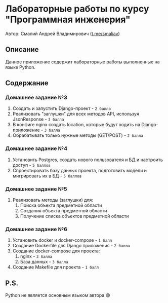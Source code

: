 # Лабораторные работы по курсу "Программная инженерия"
Автор: Смалий Андрей Владимирович ([t.me/smaliav](t.me/smaliav))

## Описание
Данное приложение содержит лабораторные работы выполненные на языке Python.

## Содержание

### Домашнее задание №3
1. Создать и запустить Django-проект - `2 балла`
2. Реализовать "заглушки" для всех методов API, используя JsonResponse - `3 балла`
3. В конфиге nginx создать location, которые будут ходить на Django-приложение - `3 балла`
4. Обрабатывать только нужные методы (GET/POST) - `2 балла`

### Домашнее задание №4
1. Установить Postgres, создать нового пользователя и БД и настроить доступ - `5 баллов`
2. Спроектировать базу данных проекта, подготовить модели и мигрировать их в БД - `5 баллов`

### Домашнее задание №5
1. Реализовать методы (заглушки) для:
   1. Поиска объекта предметной области
   2. Создания объекта предметной области
   3. Получение списка объектов предметной области

### Домашнее задание №6
1. Установить docker и docker-compose - `1 балл`
2. Создание Dockerfile для Django приложения - `2 балла`
3. Создание docker-compose для проекта:
   1. nginx - `3 балла`
   2. База данных - `3 балла`
4. Создание Makefile для проекта - `1 балл`

## P.S.
Python не является основным языком автора 😅
